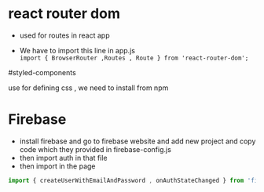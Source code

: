 # react router dom

* used for routes in react app

* We have to import this line in app.js <br>
`import { BrowserRouter ,Routes , Route } from 'react-router-dom';`

#styled-components

use for defining css , we need to install from npm

# Firebase

* install firebase and go to firebase website and add new project and copy code which they provided in firebase-config.js
* then import auth in that file
* then import in the page 
```javascript
import { createUserWithEmailAndPassword , onAuthStateChanged } from 'firebase/auth'
```
